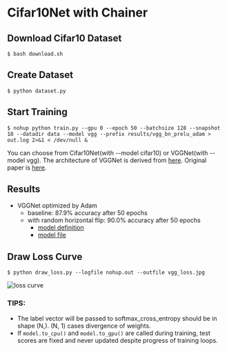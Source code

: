 # Cifar10Net with Chainer

## Download Cifar10 Dataset

```
$ bash download.sh
```

## Create Dataset

```
$ python dataset.py
```

## Start Training

```
$ nohup python train.py --gpu 0 --epoch 50 --batchsize 128 --snapshot 10 --datadir data --model vgg --prefix results/vgg_bn_prelu_adam > out.log 2>&1 < /dev/null &
```

You can choose from Cifar10Net(with --model cifar10) or VGGNet(with --model vgg). The architecture of VGGNet is derived from [here](https://github.com/nagadomi/kaggle-cifar10-torch7). Original paper is [here](http://arxiv.org/pdf/1409.1556.pdf).


## Results

- VGGNet optimized by Adam
    - baseline: 87.9% accuracy after 50 epochs
    - with random horizontal flip: 90.0% accuracy after 50 epochs
        - [model definition](https://gist.githubusercontent.com/mitmul/87fcc1601d59f6fa928f/raw/1a293f6c5a846a6165f38b5c1ddc49b9ec47595a/vgg_mode.py)
        - [model file](https://gist.github.com/mitmul/87fcc1601d59f6fa928f/raw/093a0daff924740a28f71b4c1c580d34b1de1bf6/vgg_epoch_50.chainermodel)

## Draw Loss Curve

```
$ python draw_loss.py --logfile nohup.out --outfile vgg_loss.jpg
```

![loss curve](http://bit.ly/1e2LLWT)

### TIPS:

- The label vector will be passed to softmax_cross_entropy should be in shape (N,). (N, 1) cases divergence of weights.
- If `model.to_cpu()` and `model.to_gpu()` are called during training, test scores are fixed and never updated despite progress of training loops.
